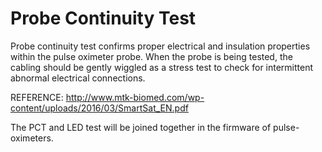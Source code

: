 # Probe Continuity Test

Probe continuity test confirms  proper  electrical  and  insulation  properties  within  the  pulse oximeter  probe. When the probe is being tested, the cabling should be gently wiggled as a stress test to check for intermittent abnormal electrical connections. 

REFERENCE: http://www.mtk-biomed.com/wp-content/uploads/2016/03/SmartSat_EN.pdf

The PCT and LED test will be joined together in the firmware of pulse-oximeters.
